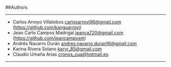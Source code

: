 ##Authors

***
* Carlos Arroyo Villalobos <carlosarrovi96@gmail.com> (https://github.com/kanguarrovi)
* Jean Carlo Campos Madrigal <jeanca720@gmail.com> (https://github.com/jeancamposm)
* Andrés Navarro Durán <andres.navarro.duran16@gmail.com>
* Karina Rivera Solano <karyr_85@gmail.com>
* Claudio Umaña Arias <cronos_cua@hotmail.es>
***
